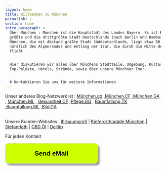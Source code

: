 ```yaml
---
layout: home
title: Willkommen zu München
permalink: /
section: home
intro_paragraph: >-
  Über München : München ist die Hauptstadt des Landes Bayern. Es ist Bayerns
  größte und die drittgrößte Stadt Deutschlands (nach Berlin und Hamburg).
  München, die mit Abstand größte Stadt Süddeutschlands, liegt etwa 50 Kilometer
  nördlich des Alpenrandes und entlang der Isar, die durch die Mitte der Stadt
  fließt.


  Hier diskutieren wir alles über Münchens Stadtteile, Umgebung, Kultur,
  Top-Paläste, Hotels, Strände, sowie über unsere Münchner Tour.


  # Kontaktieren Sie uns für weitere Informationen
---
```

<p>Unser anderes Blog-Netzwerk ist : <a href="https://munchen.gq/">München.gq</a> ,<a href="https://munchen.cf">München.CF</a> ,<a href="https://munchen.ga">München.GA</a> ,
<a href="https://munchen.ml">München.ML</a> , <a href="https://gesundheit.cf">Gesundheit.CF</a> ,<a href="https://pflege.gq">Pflege.GQ</a> ,
<a href="https://baumfallung.tk">Baumfallung.TK</a> ,<a href="https://baumfallung.ml">Baumfallung.ML</a> ,<a href="https://bild.ga">Bild.GA</a>
 </p>

<br>
Unsere Kunden-Websites :  <a href="https://ihrbaumprofi.de">Ihrbaumprofi</a> | <a href="https://kieferorthopaede-fuenfhoefe.de">Kieferorthopäde München</a> | <a href="https://www.stefanrieth.com">Stefanrieth</a> |
<a href="https://mittelzumleben.bz/nahrungsergaenzungsmittel/911/cbd-oel-5-vegan-10ml">CBD Öl</a> | <a href="https://delitip.com">Delitip</a>

Für jeden Kontakt                                                                                                      

 <input style="width: 300px; padding: 20px; box-shaddow: 6px 6px 5px; #999999; -webkit-box-shadow: 6px 6px 5px #999999; -moz-box-shadow: 6px 6px 5px #999999; font-weight: bold; background: #CCFF00; color: #000000; cursor: pointer; border-radius: 10px; border: 1px solid #D9D9D9; font-size: 150%;" type="button" value="Send eMail" onclick="window.location.href='mailto:paradiesworld@gmail.com'"/>


